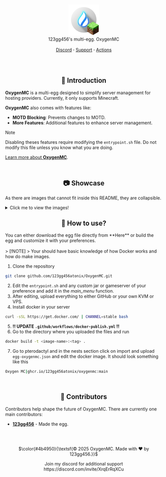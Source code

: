<br/><p align="center">
  <picture>
    <img alt="oxygenmc" src="https://github.com/123gg456atonix/OxygenMC/blob/main/oxygenmc.png?raw=true" height="100">
  </picture>
  <br/>
  123gg456's multi-egg. OxygenMC
  <br/><br/>
  <a href="https://discord.gg/yJScqZsQgV">Discord</a> <b>·</b>
  <a href="https://github.com/123gg456atonix/OxygenMC/issues">Support</a> <b>·</b>
  <a href="https://github.com/123gg456atonix/OxygenMC/actions">Actions</a><br><br>
</p>


<!-- Introduction -->
<br/><h2 align="center">🧩 Introduction</h2>

**OxygenMC** is a multi-egg designed to simplify server management for hosting providers. Currently, it only supports Minecraft.

**OxygenMC** also comes with features like:
- **MOTD Blocking**: Prevents changes to MOTD.
- **More Features**: Additional features to enhance server management.

> [!NOTE]  
> Disabling theses features require modifying the `entrypoint.sh` file. Do not modify this file unless you know what you are doing.

[Learn more about **OxygenMC**](https://discord.gg/yJScqZsQgV).

<!-- Showcase -->
<br/><h2 align="center">📷 Showcase</h2>

As there are images that cannot fit inside this README, they are collapsible.
<details>
  <summary>Click me to view the images!</summary>
>  - [!Main menu]
> <img width="1440" height="900" alt="image" src="https://github.com/user-attachments/assets/90f25438-7f8c-4fe1-bf3c-1ac605f5a1b8" />

</details>

<h2 align="center">📛 How to use?</h2>
You can either download the egg file directly from **Here** or build the egg and customize it with your preferences.
<br></br>
> [!NOTE]
> Your should have basic knowledge of how Docker works and how do make images.

1. Clone the repository
```bash
git clone github.com/123gg456atonix/OxygenMC.git
```
2. Edit the `entrypoint.sh` and any custom jar or gameserver of your preference and add it in the *main_menu* function.
3. After editing, upload everything to either GitHub or your own KVM or VPS.
4. Install docker in your server
```bash
curl -sSL https://get.docker.com/ | CHANNEL=stable bash
```
5. **!! UPDATE `.github/workflows/docker-publish.yml` !!**
6. Go to the directory where you uploaded the files and run
```bash
docker build -t <image-name>:<tag> .
```
7. Go to pterodactyl and in the nests section click on import and upload `egg-oxygenmc.json` and edit the docker image. It should look something like this
```bash
Oxygen MC|ghcr.io/123gg456atonix/oxygenmc:main
```


<br/><h2 align="center">👥 Contributors</h2>

Contributors help shape the future of OxygenMC. There are currently one main contributors:

- [**123gg456**](https://github.com/123gg456atonix) - Made the egg.

<br/><br/>
<p align="center">
  $\color{#4b4950}{\textsf{© 2025 OxygenMC. Made with ❤️ by 123gg456.}}$
</p>
<p align="center">
Join my discord for additional support https://discord.com/invite/XrqErRqXCu
</p>
